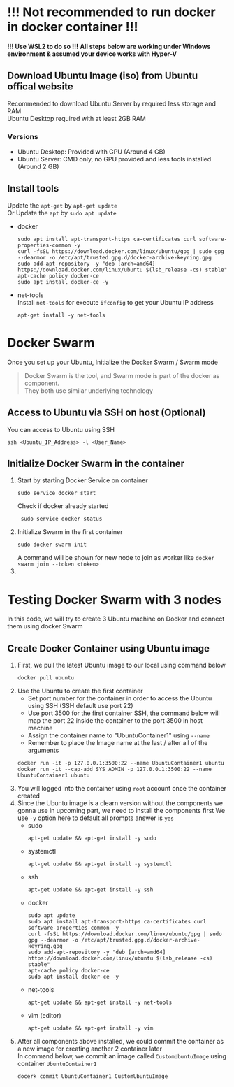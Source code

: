 # !!! Not recommended to run docker in docker container !!!
**!!! Use WSL2 to do so !!!**
**All steps below are working under Windows environment & assumed your device works with Hyper-V**
## Download Ubuntu Image (iso) from Ubuntu offical website
Recommended to download Ubuntu Server by required less storage and RAM  
Ubuntu Desktop required with at least 2GB RAM  
### Versions
- Ubuntu Desktop: Provided with GPU (Around 4 GB)
- Ubuntu Server: CMD only, no GPU provided and less tools installed (Around 2 GB)
## Install tools
Update the `apt-get` by `apt-get update`  
Or Update the `apt` by `sudo apt update`  
- docker
  ``` shell
  sudo apt install apt-transport-https ca-certificates curl software-properties-common -y
  curl -fsSL https://download.docker.com/linux/ubuntu/gpg | sudo gpg --dearmor -o /etc/apt/trusted.gpg.d/docker-archive-keyring.gpg
  sudo add-apt-repository -y "deb [arch=amd64] https://download.docker.com/linux/ubuntu $(lsb_release -cs) stable" 
  apt-cache policy docker-ce
  sudo apt install docker-ce -y
  ```
- net-tools  
  Install `net-tools` for execute `ifconfig` to get your Ubuntu IP address  
  ``` shell
  apt-get install -y net-tools
  ```

# Docker Swarm
Once you set up your Ubuntu, Initialize the Docker Swarm / Swarm mode  
> Docker Swarm is the tool, and Swarm mode is part of the docker as component.  
> They both use similar underlying technology  
## Access to Ubuntu via SSH on host (Optional)
You can access to Ubuntu using SSH  
``` Shell
ssh <Ubuntu_IP_Address> -l <User_Name>
```
## Initialize Docker Swarm in the container
  1. Start by starting Docker Service on container
      ``` shell
      sudo service docker start
      ```
      Check if docker already started
     ``` shell
      sudo service docker status
     ```
  2. Initialize Swarm in the first container  
      ``` shell
      sudo docker swarm init
      ```
      A command will be shown for new node to join as worker like
     `docker swarm join --token <token>`
  4. 



# Testing Docker Swarm with 3 nodes
In this code, we will try to create 3 Ubuntu machine on Docker and connect them using docker Swarm
## Create Docker Container using Ubuntu image
  1. First, we pull the latest Ubuntu image to our local using command below  
     ``` shell
     docker pull ubuntu
     ```
  3. Use the Ubuntu to create the first container  
     - Set port number for the container in order to access the Ubuntu using SSH (SSH default use port 22)  
     - Use port 3500 for the first container SSH, the command below will map the port 22 inside the container to the port 3500 in host machine
     - Assign the container name to "UbuntuContainer1" using `--name`
     - Remember to place the Image name at the last / after all of the arguments  
     ``` shell
     docker run -it -p 127.0.0.1:3500:22 --name UbuntuContainer1 ubuntu
     docker run -it --cap-add SYS_ADMIN -p 127.0.0.1:3500:22 --name UbuntuContainer1 ubuntu 
     ```
  4. You will logged into the container using `root` account once the container created       
  5. Since the Ubuntu image is a clearn version without the components we gonna use in upcoming part, we need to install the components first
     We use `-y` option here to default all prompts answer is `yes`  
     - sudo
       ``` shell
       apt-get update && apt-get install -y sudo
       ```
     - systemctl
       ``` shell
       apt-get update && apt-get install -y systemctl
       ```
     - ssh
       ``` shell
       apt-get update && apt-get install -y ssh
       ```
     - docker
       ``` shell
       sudo apt update
       sudo apt install apt-transport-https ca-certificates curl software-properties-common -y
       curl -fsSL https://download.docker.com/linux/ubuntu/gpg | sudo gpg --dearmor -o /etc/apt/trusted.gpg.d/docker-archive-keyring.gpg
       sudo add-apt-repository -y "deb [arch=amd64] https://download.docker.com/linux/ubuntu $(lsb_release -cs) stable" 
       apt-cache policy docker-ce
       sudo apt install docker-ce -y
       ```
     - net-tools  
       ``` shell
       apt-get update && apt-get install -y net-tools
       ```
     - vim (editor)
       ``` shell
       apt-get update && apt-get install -y vim
       ```
  6.   After all components above installed, we could commit the container as a new image for creating another 2 container later  
       In command below, we commit an image called `CustomUbuntuImage` using container `UbuntuContainer1`       
       ``` shell
       docerk commit UbuntuContainer1 CustomUbuntuImage
       ```
